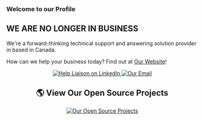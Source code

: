 ### Welcome to our Profile

## WE ARE NO LONGER IN BUSINESS

We're a forward-thinking technical support and answering solution provider in based in Canada.

How can we help your business today? Find out at [Our Website](https://helpliaison.com)!

<div id="badges" align="center">
  <a href="https://www.linkedin.com/company/helpliaison/">
    <img src="https://img.shields.io/badge/LinkedIn-blue?style=for-the-badge&logo=linkedin&logoColor=white" alt="Help Liaison on LinkedIn"/>
  </a>
  <a href="mailto:info@helpliaison.com">
    <img src="https://img.shields.io/badge/Email-red?style=for-the-badge&logo=gmail&logoColor=white" alt="Our Email"/>
  </a>
  
## 🌎 View Our Open Source Projects
<div align="center">
  <a href="https://github.com/Help-Liaison?tab=repositories">
    <img src="https://img.shields.io/badge/Open%20Source%20Projects-blue?style=for-the-badge&" alt="Our Open Source Projects"/>
  </a>
</div>
